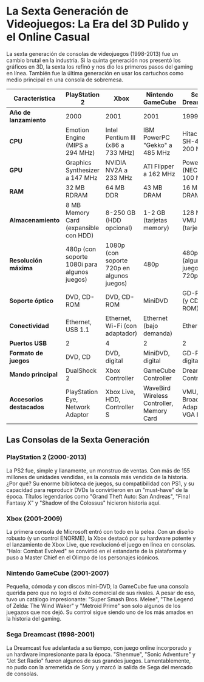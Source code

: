 # La Sexta Generación de Videojuegos: La Era del 3D Pulido y el Online Casual

La sexta generación de consolas de videojuegos (1998-2013) fue un cambio brutal en la industria. Si la quinta generación nos presentó los gráficos en 3D, la sexta los refinó y nos dio los primeros pasos del gaming en línea. También fue la última generación en usar los cartuchos como medio principal en una consola de sobremesa.

| Característica        | PlayStation 2         | Xbox                | Nintendo GameCube    | Sega Dreamcast       |
|----------------------|----------------------|---------------------|----------------------|----------------------|
| **Año de lanzamiento** | 2000                 | 2001                | 2001                 | 1999                 |
| **CPU**              | Emotion Engine (MIPS a 294 MHz) | Intel Pentium III (x86 a 733 MHz) | IBM PowerPC "Gekko" a 485 MHz | Hitachi SH-4 a 200 MHz |
| **GPU**              | Graphics Synthesizer a 147 MHz | NVIDIA NV2A a 233 MHz | ATI Flipper a 162 MHz | PowerVR2 (NEC) a 100 MHz |
| **RAM**              | 32 MB RDRAM           | 64 MB DDR           | 43 MB DRAM           | 16 MB DRAM           |
| **Almacenamiento**   | 8 MB Memory Card (expansible con HDD) | 8-250 GB (HDD opcional) | 1-2 GB (tarjetas memory) | 128 MB VMU (tarjetas) |
| **Resolución máxima** | 480p (con soporte 1080i para algunos juegos) | 1080p (con soporte 720p en algunos juegos) | 480p | 480p (algunos juegos en 720p) |
| **Soporte óptico**   | DVD, CD-ROM           | DVD, CD-ROM         | MiniDVD              | GD-ROM (y CD-ROM)    |
| **Conectividad**     | Ethernet, USB 1.1     | Ethernet, Wi-Fi (con adaptador) | Ethernet (bajo demanda) | Ethernet             |
| **Puertos USB**      | 2                    | 4                   | 2                    | 2                    |
| **Formato de juegos** | DVD, CD               | DVD, digital        | MiniDVD, digital     | GD-ROM, digital      |
| **Mando principal**  | DualShock 2           | Xbox Controller     | GameCube Controller  | Dreamcast Controller |
| **Accesorios destacados** | PlayStation Eye, Network Adaptor | Xbox Live, HDD, Controller S | WaveBird Wireless Controller, Memory Card | VMU, Broadband Adapter, VGA Box |


## Las Consolas de la Sexta Generación

### PlayStation 2 (2000-2013)
La PS2 fue, simple y llanamente, un monstruo de ventas. Con más de 155 millones de unidades vendidas, es la consola más vendida de la historia. ¿Por qué? Su enorme biblioteca de juegos, su compatibilidad con PS1, y su capacidad para reproducir DVDs la convirtieron en un "must-have" de la época. Títulos legendarios como "Grand Theft Auto: San Andreas", "Final Fantasy X" y "Shadow of the Colossus" hicieron historia aquí.

### Xbox (2001-2009)
La primera consola de Microsoft entró con todo en la pelea. Con un diseño robusto (y un control ENORME), la Xbox destacó por su hardware potente y el lanzamiento de Xbox Live, que revolucionó el juego en línea en consolas. "Halo: Combat Evolved" se convirtió en el estandarte de la plataforma y puso a Master Chief en el Olimpo de los personajes icónicos.

### Nintendo GameCube (2001-2007)
Pequeña, cómoda y con discos mini-DVD, la GameCube fue una consola querida pero que no logró el éxito comercial de sus rivales. A pesar de eso, tuvo un catálogo impresionante: "Super Smash Bros. Melee", "The Legend of Zelda: The Wind Waker" y "Metroid Prime" son solo algunos de los juegazos que nos dejó. Su control sigue siendo uno de los más amados en la historia del gaming.

### Sega Dreamcast (1998-2001)
La Dreamcast fue adelantada a su tiempo, con juego online incorporado y un hardware impresionante para la época. "Shenmue", "Sonic Adventure" y "Jet Set Radio" fueron algunos de sus grandes juegos. Lamentablemente, no pudo con la arremetida de Sony y marcó la salida de Sega del mercado de consolas.